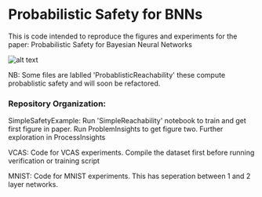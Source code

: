 # Probabilistic Safety for BNNs

This is code intended to reproduce the figures and experiments for the paper: Probabilistic Safety for Bayesian Neural Networks


![alt text](https://raw.githubusercontent.com/matthewwicker/ProbabilisticSafetyforBNNs/master/SimpleSafetyExample/Example.png)


NB: Some files are lablled 'ProbablisticReachability' these compute probablistic safety and will soon be refactored.

### Repository Organization:

SimpleSafetyExample: Run 'SimpleReachability' notebook to train and get first figure in paper. Run ProblemInsights to get figure two. Further exploration in ProcessInsights


VCAS: Code for VCAS experiments. Compile the dataset first before running verification or training script


MNIST: Code for MNIST experiments. This has seperation between 1 and 2 layer networks.
